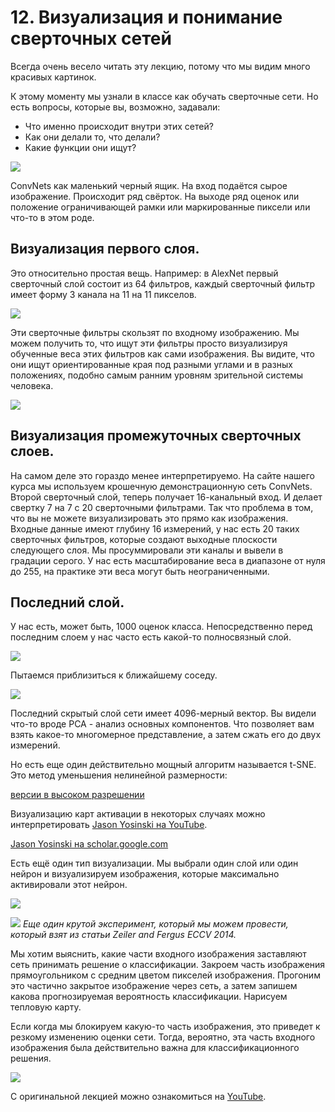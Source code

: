 # 12\. Визуализация и понимание сверточных сетей

Всегда очень весело читать эту лекцию, потому что мы видим много красивых картинок. 

К этому моменту мы узнали в классе как обучать сверточные сети. Но есть вопросы, которые вы, возможно, задавали:
- Что именно происходит внутри этих сетей? 
- Как они делали то, что делали? 
- Какие функции они ищут?

![](https://raw.githubusercontent.com/AlexandrParkhomenko/ai/main/cs231n/ru/images/cs231n_2017_lecture12_page-0004.jpg)

ConvNets как маленький черный ящик. На вход подаётся сырое изображение. Происходит ряд свёрток. На выходе ряд оценок или положение ограничивающей рамки или маркированные пиксели или что-то в этом роде.

## Визуализация первого слоя.

Это относительно простая вещь. Например: в AlexNet первый сверточный слой состоит из 64 фильтров, каждый сверточный фильтр имеет форму 3 канала на 11 на 11 пикселов.

![](https://raw.githubusercontent.com/AlexandrParkhomenko/ai/main/cs231n/ru/images/cs231n_2017_lecture12_page-0005.jpg)

Эти сверточные фильтры скользят по входному изображению. Мы можем получить то, что ищут эти фильтры просто визуализируя обученные веса этих фильтров как сами изображения. Вы видите, что они ищут ориентированные края под разными углами и в разных положениях, подобно самым ранним уровням зрительной системы человека.

![](https://raw.githubusercontent.com/AlexandrParkhomenko/ai/main/cs231n/ru/images/cs231n_2017_lecture12_page-0006.jpg)

## Визуализация промежуточных сверточных слоев.

На самом деле это гораздо менее интерпретируемо. На сайте нашего курса мы используем крошечную демонстрационную сеть ConvNets. Второй сверточный слой, теперь получает 16-канальный вход. И делает свертку 7 на 7 с 20 сверточными фильтрами. Так что проблема в том, что вы не можете визуализировать это прямо как изображения. Входные данные имеют глубину 16 измерений, у нас есть 20 таких сверточных фильтров, которые создают выходные плоскости следующего слоя. Мы просуммировали эти каналы и вывели в градации серого. У нас есть масштабирование веса в диапазоне от нуля до 255, на практике эти веса могут быть неограниченными.


## Последний слой.

У нас есть, может быть, 1000 оценок класса. Непосредственно перед последним слоем у нас часто есть какой-то полносвязный слой.

![](https://raw.githubusercontent.com/AlexandrParkhomenko/ai/main/cs231n/ru/images/cs231n_2017_lecture12_page-0008.jpg)

Пытаемся приблизиться к ближайшему соседу.

![](https://raw.githubusercontent.com/AlexandrParkhomenko/ai/main/cs231n/ru/images/cs231n_2017_lecture12_page-0009.jpg)

Последний скрытый слой сети имеет 4096-мерный вектор. Вы видели что-то вроде PCA - анализ основных компонентов. Что позволяет вам взять какое-то многомерное представление, а затем сжать его до двух измерений. 

Но есть еще один действительно мощный алгоритм называется t-SNE. Это метод уменьшения нелинейной размерности:

[версии в высоком разрешении](https://cs.stanford.edu/people/karpathy/cnnembed/)

Визуализацию карт активации в некоторых случаях можно интерпретировать [Jason Yosinski на YouTube](https://youtu.be/AgkfIQ4IGaM).

[Jason Yosinski на scholar.google.com](https://scholar.google.com/citations?user=gxL1qj8AAAAJ&hl=en)

Есть ещё один тип визуализации. Мы выбрали один слой или один нейрон и визуализируем изображения, которые максимально активировали этот нейрон.

![](https://raw.githubusercontent.com/AlexandrParkhomenko/ai/main/cs231n/ru/images/cs231n_2017_lecture12_page-0012.jpg)

![](https://raw.githubusercontent.com/AlexandrParkhomenko/ai/main/cs231n/ru/images/cs231n_2017_lecture12_page-0013.jpg)
_Еще один крутой эксперимент, который мы можем провести, который взят из статьи Zeiler and Fergus ECCV 2014._

Мы хотим выяснить, какие части входного изображения заставляют сеть принимать решение о классификации. Закроем часть изображения прямоугольником с средним цветом пикселей изображения. Прогоним это частично закрытое изображение через сеть, а затем запишем какова прогнозируемая вероятность классификации. Нарисуем тепловую карту.

Если когда мы блокируем какую-то часть изображения, это приведет к резкому изменению оценки сети. Тогда, вероятно, эта часть входного изображения была действительно важна для классификационного решения.





![](https://raw.githubusercontent.com/AlexandrParkhomenko/ai/main/cs231n/ru/images/cs231n_2017_lecture12_page-0032.jpg)

С оригинальной лекцией можно ознакомиться на [YouTube](https://youtu.be/6wcs6szJWMY).
